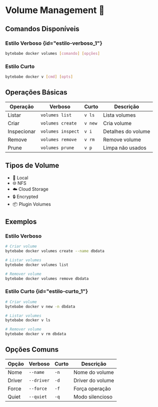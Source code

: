 # Volume Management 💾

## Comandos Disponíveis

### Estilo Verboso {id="estilo-verboso_1"}
```bash
bytebabe docker volumes [comando] [opções]
```

### Estilo Curto
```bash
bytebabe docker v [cmd] [opts]
```

## Operações Básicas

| Operação | Verboso | Curto | Descrição |
|----------|---------|-------|-----------|
| Listar | `volumes list` | `v ls` | Lista volumes |
| Criar | `volumes create` | `v new` | Cria volume |
| Inspecionar | `volumes inspect` | `v i` | Detalhes do volume |
| Remove | `volumes remove` | `v rm` | Remove volume |
| Prune | `volumes prune` | `v p` | Limpa não usados |

## Tipos de Volume

- 🔧 Local
- 🌐 NFS
- ☁️ Cloud Storage
- 🔒 Encrypted
- 📦 Plugin Volumes

## Exemplos

### Estilo Verboso
```bash
# Criar volume
bytebabe docker volumes create --name dbdata

# Listar volumes
bytebabe docker volumes list

# Remover volume
bytebabe docker volumes remove dbdata
```

### Estilo Curto {id="estilo-curto_1"}
```bash
# Criar volume
bytebabe docker v new -n dbdata

# Listar volumes
bytebabe docker v ls

# Remover volume
bytebabe docker v rm dbdata
```

## Opções Comuns

| Opção | Verboso | Curto | Descrição |
|-------|---------|-------|-----------|
| Nome | `--name` | `-n` | Nome do volume |
| Driver | `--driver` | `-d` | Driver do volume |
| Force | `--force` | `-f` | Força operação |
| Quiet | `--quiet` | `-q` | Modo silencioso |